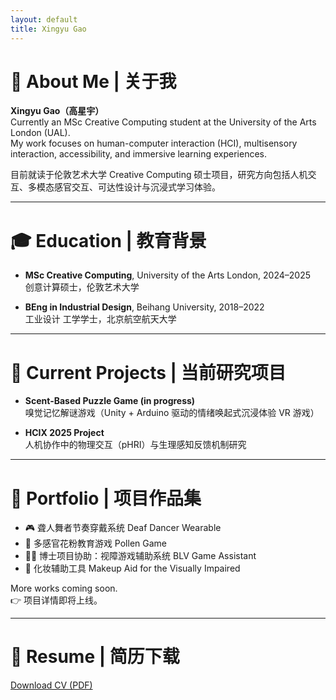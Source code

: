 ```yaml
---
layout: default
title: Xingyu Gao
---
```


# 👋 About Me | 关于我

**Xingyu Gao（高星宇）**  
Currently an MSc Creative Computing student at the University of the Arts London (UAL).  
My work focuses on human-computer interaction (HCI), multisensory interaction, accessibility, and immersive learning experiences.

目前就读于伦敦艺术大学 Creative Computing 硕士项目，研究方向包括人机交互、多模态感官交互、可达性设计与沉浸式学习体验。

---

# 🎓 Education | 教育背景

- **MSc Creative Computing**, University of the Arts London, 2024–2025  
  创意计算硕士，伦敦艺术大学

- **BEng in Industrial Design**, Beihang University, 2018–2022  
  工业设计 工学学士，北京航空航天大学

---

# 📌 Current Projects | 当前研究项目

- **Scent-Based Puzzle Game (in progress)**  
  嗅觉记忆解谜游戏（Unity + Arduino 驱动的情绪唤起式沉浸体验 VR 游戏）

- **HCIX 2025 Project**  
  人机协作中的物理交互（pHRI）与生理感知反馈机制研究

---

# 📂 Portfolio | 项目作品集

- 🎮 聋人舞者节奏穿戴系统 Deaf Dancer Wearable  
- 🌼 多感官花粉教育游戏 Pollen Game  
- 🧑‍🦯 博士项目协助：视障游戏辅助系统 BLV Game Assistant  
- 💄 化妆辅助工具 Makeup Aid for the Visually Impaired  

More works coming soon.  
👉 项目详情即将上线。

---

# 📄 Resume | 简历下载

[Download CV (PDF)](https://xingyugao.github.io/Xingyu_Gao_CV.pdf)



